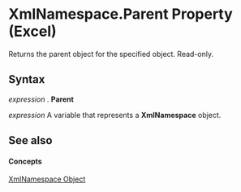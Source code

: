 
# XmlNamespace.Parent Property (Excel)

Returns the parent object for the specified object. Read-only.


## Syntax

 _expression_ . **Parent**

 _expression_ A variable that represents a **XmlNamespace** object.


## See also


#### Concepts


[XmlNamespace Object](4c39c739-b848-5fec-c354-9fa56daf1d5d.md)
